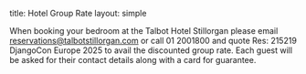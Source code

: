 title: Hotel Group Rate
layout: simple

When booking your bedroom at the Talbot Hotel Stillorgan please email <a href="mailto:reservations@talbotstillorgan.com" class="pages-links">reservations@talbotstillorgan.com</a> or call 01 2001800 and quote Res: 215219 DjangoCon Europe 2025 to avail the discounted group rate. Each guest will be asked for their contact details along with a card for guarantee.

